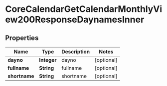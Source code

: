 

# CoreCalendarGetCalendarMonthlyView200ResponseDaynamesInner


## Properties

| Name | Type | Description | Notes |
|------------ | ------------- | ------------- | -------------|
|**dayno** | **Integer** | dayno |  [optional] |
|**fullname** | **String** | fullname |  [optional] |
|**shortname** | **String** | shortname |  [optional] |



